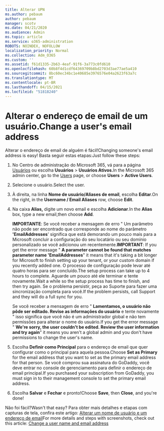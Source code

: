 ```yaml
---
title: Alterar UPN
ms.author: pebaum
author: pebaum
manager: scotv
ms.date: 04/21/2020
ms.audience: Admin
ms.topic: article
ms.service: o365-administration
ROBOTS: NOINDEX, NOFOLLOW
localization_priority: Normal
ms.collection: Adm_O365
ms.custom: ''
ms.assetid: f61d1335-2b63-4eaf-91f6-3a773c0fd610
ms.openlocfilehash: 60b8f4d1cdf64369709b8bd2703d3ae77ae5a410
ms.sourcegitcommit: 8bc60ec34bc1e40685e3976576e04a2623f63a7c
ms.translationtype: MT
ms.contentlocale: pt-BR
ms.lasthandoff: 04/15/2021
ms.locfileid: "51818240"
---
```

# <a name="change-a-users-email-address"></a><span data-ttu-id="a6066-102">Alterar o endereço de email de um usuário.</span><span class="sxs-lookup"><span data-stu-id="a6066-102">Change a user's email address</span></span>

<span data-ttu-id="a6066-103">Alterar o endereço de email de alguém é fácil!</span><span class="sxs-lookup"><span data-stu-id="a6066-103">Changing someone's email address is easy!</span></span> <span data-ttu-id="a6066-104">Basta seguir estas etapas:</span><span class="sxs-lookup"><span data-stu-id="a6066-104">Just follow these steps:</span></span>
  
1. <span data-ttu-id="a6066-105">No Centro de administração do Microsoft 365, vá para a página [Usuários](https://go.microsoft.com/fwlink/p/?linkid=834822) ou escolha **Usuários** \> **Usuários Ativos.**</span><span class="sxs-lookup"><span data-stu-id="a6066-105">In the Microsoft 365 admin center, go to the [Users](https://go.microsoft.com/fwlink/p/?linkid=834822) page, or choose **Users** \> **Active Users**.</span></span>
    
2. <span data-ttu-id="a6066-106">Selecione o usuário.</span><span class="sxs-lookup"><span data-stu-id="a6066-106">Select the user.</span></span>
    
3. <span data-ttu-id="a6066-107">À direita, na linha **Nome de usuário/Aliases de email**, escolha **Editar**.</span><span class="sxs-lookup"><span data-stu-id="a6066-107">On the right, in the **Username / Email Aliases** row, choose **Edit**.</span></span>
    
4. <span data-ttu-id="a6066-108">Na caixa **Alias,** digite um novo email e escolha **Adicionar**.</span><span class="sxs-lookup"><span data-stu-id="a6066-108">In the **Alias** box, type a new email,then choose **Add**.</span></span>
    
    <span data-ttu-id="a6066-109">**IMPORTANTE**: Se você receber a mensagem de erro " Um parâmetro não pode ser encontrado que corresponde ao nome do parâmetro **'EmailAddresses**' significa que está demorando um pouco mais para a Microsoft concluir a configuração do seu locatário ou seu domínio personalizado se você adicionou um recentemente.</span><span class="sxs-lookup"><span data-stu-id="a6066-109">**IMPORTANT**: If you get the error message " **A parameter cannot be found that matches parameter name 'EmailAddresses**" it means that it's taking a bit longer for Microsoft to finish setting up your tenant, or your custom domain if you recently added one.</span></span> <span data-ttu-id="a6066-110">O processo de configuração pode levar até quatro horas para ser concluído.</span><span class="sxs-lookup"><span data-stu-id="a6066-110">The setup process can take up to 4 hours to complete.</span></span> <span data-ttu-id="a6066-111">Aguarde um pouco até ele terminar e tente novamente.</span><span class="sxs-lookup"><span data-stu-id="a6066-111">Wait a while so the setup process has time to finish, and then try again.</span></span> <span data-ttu-id="a6066-112">Se o problema persistir, peça ao Suporte para fazer uma sincronização completa para você.</span><span class="sxs-lookup"><span data-stu-id="a6066-112">If the problem persists, call Support and they will do a full sync for you.</span></span>
    
    <span data-ttu-id="a6066-113">Se você receber a mensagem de erro " **Lamentamos, o usuário não pôde ser editado. Revise as informações do usuário** e tente novamente " isso significa que você não é um administrador global e não tem permissões para alterar o nome do usuário.</span><span class="sxs-lookup"><span data-stu-id="a6066-113">If you get the error message " **We're sorry, the user couldn't be edited. Review the user information and try again**" it means you aren't a global admin and you don't have permissions to change the user's name.</span></span>
    
5. <span data-ttu-id="a6066-114">Escolha **Definir como Principal** para o endereço de email que quer configurar como o principal para aquela pessoa.</span><span class="sxs-lookup"><span data-stu-id="a6066-114">Choose **Set as Primary** for the email address that you want to set as the primary email address for that person.</span></span> <span data-ttu-id="a6066-115">Se você comprou sua assinatura do GoDaddy, você deve entrar no console de gerenciamento para definir o endereço de email principal.</span><span class="sxs-lookup"><span data-stu-id="a6066-115">If you purchased your subscription from GoDaddy, you must sign in to their management console to set the primary email address.</span></span> 
    
6. <span data-ttu-id="a6066-116">Escolha **Salvar** e **Fechar** e pronto!</span><span class="sxs-lookup"><span data-stu-id="a6066-116">Choose **Save**, then **Close**, and you're done!</span></span>
    
<span data-ttu-id="a6066-117">Não foi fácil?</span><span class="sxs-lookup"><span data-stu-id="a6066-117">Wasn't that easy?</span></span> <span data-ttu-id="a6066-118">Para obter mais detalhes e etapas com capturas de tela, confira este artigo: [Alterar um nome de usuário e um endereço de email](https://docs.microsoft.com/microsoft-365/admin/add-users/change-a-user-name-and-email-address)</span><span class="sxs-lookup"><span data-stu-id="a6066-118">For more details and steps with screenshots, check out this article: [Change a user name and email address](https://docs.microsoft.com/microsoft-365/admin/add-users/change-a-user-name-and-email-address)</span></span>
  

